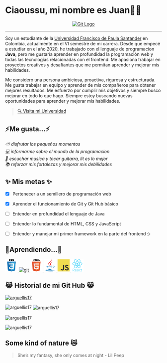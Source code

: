 # Ciaoussu, mi nombre es Juan👋🐱
<p align="center">
  <a href="https://postimg.cc/DmMM52V0">
    <img src="https://i.postimg.cc/02k1kQcY/git.png" alt="Git Logo">
  </a>
</p>

---
Soy un estudiante de la [Universidad Francisco de Paula Santander](https://ww2.ufps.edu.co/oferta-academica/ingenieria-de-sistemas) en Colombia, actualmente en el VI semestre de mi carrera. Desde que empecé a estudiar en el año 2020, he trabajado con el lenguaje de programacion **Java**, pero me gustaría aprender en profundidad la programación web y todas las tecnologías relacionadas con el frontend. Me apasiona trabajar en proyectos creativos y desafiantes que me permitan aprender y mejorar mis habilidades.  

Me considero una persona ambiciosa, proactiva, rigurosa y estructurada. Me gusta trabajar en equipo y aprender de mis compañeros para obtener mejores resultados. Me esfuerzo por cumplir mis objetivos y siempre busco mejorar en todo lo que hago. Siempre estoy buscando nuevas oportunidades para aprender y mejorar mis habilidades.   
>[🔍 Visita mi Universidad ](https://ww2.ufps.edu.co/)      
   
## ⚡Me gusta...⚡    
*⛅️ disfrutar los pequeños momentos*    
*💻 informarme sobre el mundo de la programacion*    
*🎸 escuchar musica y tocar guitarra, lit es lo mejor*    
*📚 reforzar mis fortalezas y mejorar mis debilidades* 
## ✨ Mis metas ✨
- [x] Pertenecer a un semillero de programación web
- [x] Aprender el funcionamiento de Git y Git Hub básico
- [ ] Entender en profundidad el lenguaje de Java
- [ ] Entender lo fundamental de HTML, CSS y JavaScript
- [ ] Entender y manejar mi primer framework en la parte del frontend :)


## 🌱Aprendiendo...🌱
<p align="left"> <a href="https://www.w3schools.com/css/" target="_blank" rel="noreferrer"> <img src="https://raw.githubusercontent.com/devicons/devicon/master/icons/css3/css3-original-wordmark.svg" alt="css3" width="40" height="40"/> </a> <a href="https://git-scm.com/" target="_blank" rel="noreferrer"> <img src="https://www.vectorlogo.zone/logos/git-scm/git-scm-icon.svg" alt="git" width="40" height="40"/> </a> <a href="https://www.w3.org/html/" target="_blank" rel="noreferrer"> <img src="https://raw.githubusercontent.com/devicons/devicon/master/icons/html5/html5-original-wordmark.svg" alt="html5" width="40" height="40"/> </a> <a href="https://www.java.com" target="_blank" rel="noreferrer"> <img src="https://raw.githubusercontent.com/devicons/devicon/master/icons/java/java-original.svg" alt="java" width="40" height="40"/> </a> <a href="https://developer.mozilla.org/en-US/docs/Web/JavaScript" target="_blank" rel="noreferrer"> <img src="https://raw.githubusercontent.com/devicons/devicon/master/icons/javascript/javascript-original.svg" alt="javascript" width="40" height="40"/> </a> <a href="https://reactjs.org/" target="_blank" rel="noreferrer"> <img src="https://raw.githubusercontent.com/devicons/devicon/master/icons/react/react-original-wordmark.svg" alt="react" width="40" height="40"/> </a> </p>  
  
## 😹 Historial de mi Git Hub 😹
<p align="left"> <a href="https://github.com/ryo-ma/github-profile-trophy"><img src="https://github-profile-trophy.vercel.app/?username=arguellis17" alt="arguellis17" /></a> </p>    

<p><img align="left" src="https://github-readme-stats.vercel.app/api/top-langs?username=arguellis17&show_icons=true&locale=en&layout=compact" alt="arguellis17" /></p>    

<p>&nbsp;<img align="center" src="https://github-readme-stats.vercel.app/api?username=arguellis17&show_icons=true&locale=en" alt="arguellis17" /></p>    

<p><img align="center" src="https://github-readme-streak-stats.herokuapp.com/?user=arguellis17&" alt="arguellis17" /></p>    

<p align="left"> <img src="https://komarev.com/ghpvc/?username=arguellis17&label=Profile%20views&color=0e75b6&style=flat" alt="arguellis17" /> </p>    

## Some kind of nature 😿
>She’s my fantasy, she only comes at night - Lil Peep
<!--
**Arguellis17/arguellis17** is a ✨ _special_ ✨ repository because its `README.md` (this file) appears on your GitHub profile.

Here are some ideas to get you started:

- 🔭 I’m currently working on ...
- 🌱 I’m currently learning ...
- 👯 I’m looking to collaborate on ...
- 🤔 I’m looking for help with ...
- 💬 Ask me about ...
- 📫 How to reach me: ...
- 😄 Pronouns: ...
- ⚡ Fun fact: ...
-->
